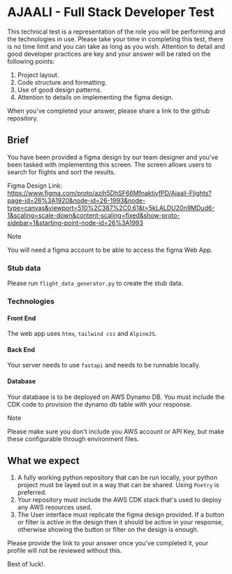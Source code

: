 # AJAALI - Full Stack Developer Test

This technical test is a representation of the role you will be performing and the technologies in use. Please take your time in completing this test, there is no time limit and you can take as long as you wish. Attention to detail and good developer practices are key and your answer will be rated on the following points:
1. Project layout.
1. Code structure and formatting.
1. Use of good design patterns.
1. Attention to details on implementing the figma design.

When you've completed your answer, please share a link to the github repository.

## Brief
You have been provided a figma design by our team designer and you've been tasked with implementing this screen. The screen allows users to search for flights and sort the results.

Figma Design Link: https://www.figma.com/proto/azih5DhSF66MfnaktjyfPD/Ajaali-Flights?page-id=26%3A1920&node-id=26-1993&node-type=canvas&viewport=510%2C387%2C0.61&t=5kLALDU20n9MDud6-1&scaling=scale-down&content-scaling=fixed&show-proto-sidebar=1&starting-point-node-id=26%3A1993

> [!NOTE]
> You will need a figma account to be able to access the figma Web App.

### Stub data
Please run `flight_data_generator.py` to create the stub data.

### Technologies
#### Front End
The web app uses `htmx`, `tailwind css` and `AlpineJS`.

#### Back End
Your server needs to use `fastapi` and needs to be runnable locally.

#### Database
Your database is to be deployed on AWS Dynamo DB. You must include the CDK code to provision the dynamo db table with your response.

> [!NOTE]
> Please make sure you don't include you AWS account or API Key, but make these configurable through environment files.

## What we expect
1. A fully working python repository that can be run locally, your python project must be layed out in a way that can be shared. Using `Poetry` is preferred.
1. Your repository must include the AWS CDK stack that's used to deploy any AWS resources used.
1. The User interface must replicate the figma design provided. If a button or filter is active in the design then it should be active in your response, otherwise showing the button or filter on the design is enough.

Please provide the link to your answer once you've completed it, your profile will not be reviewed without this.

Best of luck!.
